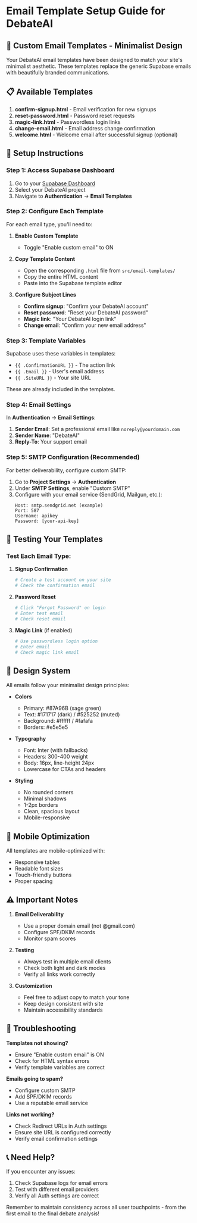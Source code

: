 # Email Template Setup Guide for DebateAI

## 🎨 **Custom Email Templates - Minimalist Design**

Your DebateAI email templates have been designed to match your site's minimalist aesthetic. These templates replace the generic Supabase emails with beautifully branded communications.

## 📋 **Available Templates**

1. **confirm-signup.html** - Email verification for new signups
2. **reset-password.html** - Password reset requests
3. **magic-link.html** - Passwordless login links
4. **change-email.html** - Email address change confirmation
5. **welcome.html** - Welcome email after successful signup (optional)

## 🚀 **Setup Instructions**

### **Step 1: Access Supabase Dashboard**

1. Go to your [Supabase Dashboard](https://app.supabase.com)
2. Select your DebateAI project
3. Navigate to **Authentication** → **Email Templates**

### **Step 2: Configure Each Template**

For each email type, you'll need to:

1. **Enable Custom Template**
   - Toggle "Enable custom email" to ON
   
2. **Copy Template Content**
   - Open the corresponding `.html` file from `src/email-templates/`
   - Copy the entire HTML content
   - Paste into the Supabase template editor

3. **Configure Subject Lines**
   - **Confirm signup**: "Confirm your DebateAI account"
   - **Reset password**: "Reset your DebateAI password"
   - **Magic link**: "Your DebateAI login link"
   - **Change email**: "Confirm your new email address"

### **Step 3: Template Variables**

Supabase uses these variables in templates:
- `{{ .ConfirmationURL }}` - The action link
- `{{ .Email }}` - User's email address
- `{{ .SiteURL }}` - Your site URL

These are already included in the templates.

### **Step 4: Email Settings**

In **Authentication** → **Email Settings**:

1. **Sender Email**: Set a professional email like `noreply@yourdomain.com`
2. **Sender Name**: "DebateAI"
3. **Reply-To**: Your support email

### **Step 5: SMTP Configuration (Recommended)**

For better deliverability, configure custom SMTP:

1. Go to **Project Settings** → **Authentication**
2. Under **SMTP Settings**, enable "Custom SMTP"
3. Configure with your email service (SendGrid, Mailgun, etc.):
   ```
   Host: smtp.sendgrid.net (example)
   Port: 587
   Username: apikey
   Password: [your-api-key]
   ```

## 🧪 **Testing Your Templates**

### **Test Each Email Type:**

1. **Signup Confirmation**
   ```bash
   # Create a test account on your site
   # Check the confirmation email
   ```

2. **Password Reset**
   ```bash
   # Click "Forgot Password" on login
   # Enter test email
   # Check reset email
   ```

3. **Magic Link** (if enabled)
   ```bash
   # Use passwordless login option
   # Enter email
   # Check magic link email
   ```

## 🎨 **Design System**

All emails follow your minimalist design principles:

- **Colors**
  - Primary: #87A96B (sage green)
  - Text: #171717 (dark) / #525252 (muted)
  - Background: #ffffff / #fafafa
  - Borders: #e5e5e5

- **Typography**
  - Font: Inter (with fallbacks)
  - Headers: 300-400 weight
  - Body: 16px, line-height 24px
  - Lowercase for CTAs and headers

- **Styling**
  - No rounded corners
  - Minimal shadows
  - 1-2px borders
  - Clean, spacious layout
  - Mobile-responsive

## 📱 **Mobile Optimization**

All templates are mobile-optimized with:
- Responsive tables
- Readable font sizes
- Touch-friendly buttons
- Proper spacing

## ⚠️ **Important Notes**

1. **Email Deliverability**
   - Use a proper domain email (not @gmail.com)
   - Configure SPF/DKIM records
   - Monitor spam scores

2. **Testing**
   - Always test in multiple email clients
   - Check both light and dark modes
   - Verify all links work correctly

3. **Customization**
   - Feel free to adjust copy to match your tone
   - Keep design consistent with site
   - Maintain accessibility standards

## 🔧 **Troubleshooting**

**Templates not showing?**
- Ensure "Enable custom email" is ON
- Check for HTML syntax errors
- Verify template variables are correct

**Emails going to spam?**
- Configure custom SMTP
- Add SPF/DKIM records
- Use a reputable email service

**Links not working?**
- Check Redirect URLs in Auth settings
- Ensure site URL is configured correctly
- Verify email confirmation settings

## 📞 **Need Help?**

If you encounter any issues:
1. Check Supabase logs for email errors
2. Test with different email providers
3. Verify all Auth settings are correct

Remember to maintain consistency across all user touchpoints - from the first email to the final debate analysis!